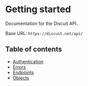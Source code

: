 # Getting started

Documentation for the Discuit API.

Base URL: `https://discuit.net/api/`

## Table of contents

- [Authentication](/authentication)
- [Errors](/errors)
- [Endpoints](/endpoints)
- [Objects](/errors)
